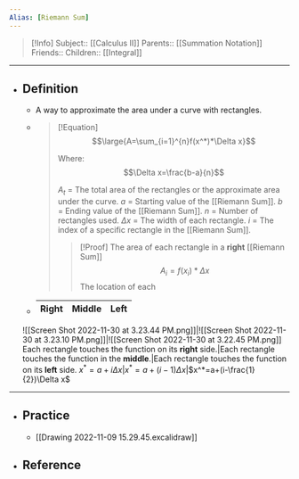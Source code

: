 ```yaml
---
Alias: [Riemann Sum]
---
```

> [!Info]
> Subject:: [[Calculus II]]
> Parents:: [[Summation Notation]]
> Friends:: 
> Children:: [[Integral]]
---
- ## Definition
	- A way to approximate the area under a curve with rectangles.
	- > [!Equation]
	  > $$\large{A=\sum_{i=1}^{n}f(x^*)*\Delta x}$$
	  > 
	  > Where: $$\Delta x=\frac{b-a}{n}$$
	  > 
	  > $A_t$ = The total area of the rectangles or the approximate area under the curve.
	  > $a$ = Starting value of the [[Riemann Sum]].
	  > $b$ = Ending value of the [[Riemann Sum]].
	  > $n$ = Number of rectangles used.
	  > $\Delta x$ = The width of each rectangle.
	  > $i$ = The index of a specific rectangle in the [[Riemann Sum]].
	  > > [!Proof]
	  > > The area of each rectangle in a **right** [[Riemann Sum]]
	  > > $$A_{i}=f(x_{i})*\Delta x$$
	  > > The location of each 
	- **Right**|**Middle**|**Left**
	  ---|---|---
	![[Screen Shot 2022-11-30 at 3.23.44 PM.png]]|![[Screen Shot 2022-11-30 at 3.23.10 PM.png]]|![[Screen Shot 2022-11-30 at 3.22.45 PM.png]]
	Each rectangle touches the function on its **right** side.|Each rectangle touches the function in the **middle**.|Each rectangle touches the function on its **left** side.
	$x^*=a+i\Delta x$|$x^*=a+(i-1)\Delta x$|$x^*=a+(i-\frac{1}{2})\Delta x$
---
- ## Practice
	- [[Drawing 2022-11-09 15.29.45.excalidraw]]
- ## Reference